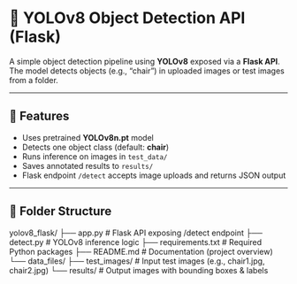 # 🧠 YOLOv8 Object Detection API (Flask)

A simple object detection pipeline using **YOLOv8** exposed via a **Flask API**.  
The model detects objects (e.g., “chair”) in uploaded images or test images from a folder.

---

## 🚀 Features
- Uses pretrained **YOLOv8n.pt** model  
- Detects one object class (default: **chair**)  
- Runs inference on images in `test_data/`  
- Saves annotated results to `results/`  
- Flask endpoint `/detect` accepts image uploads and returns JSON output

---

## 📁 Folder Structure

yolov8_flask/
├── app.py                     # Flask API exposing /detect endpoint
├── detect.py                  # YOLOv8 inference logic
├── requirements.txt           # Required Python packages
├── README.md                  # Documentation (project overview)
└── data_files/
    ├── test_images/           # Input test images (e.g., chair1.jpg, chair2.jpg)
    └── results/               # Output images with bounding boxes & labels

